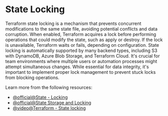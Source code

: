 # State Locking

Terraform state locking is a mechanism that prevents concurrent modifications to the same state file, avoiding potential conflicts and data corruption. When enabled, Terraform acquires a lock before performing operations that could modify the state, such as apply or destroy. If the lock is unavailable, Terraform waits or fails, depending on configuration. State locking is automatically supported by many backend types, including S3 with DynamoDB, Azure Blob Storage, and Terraform Cloud. It's crucial for team environments where multiple users or automation processes might attempt simultaneous changes. While essential for data integrity, it's important to implement proper lock management to prevent stuck locks from blocking operations.

Learn more from the following resources:

- [@official@State - Locking](https://developer.hashicorp.com/terraform/language/state/locking)
- [@official@State Storage and Locking](https://developer.hashicorp.com/terraform/language/state/backends)
- [@video@Terraform - State locking](https://www.youtube.com/watch?v=QdDCUpggmrw)